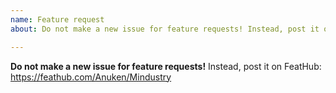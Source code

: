 ```yaml
---
name: Feature request
about: Do not make a new issue for feature requests! Instead, post it on FeatHub, see the README.

---
```


**Do not make a new issue for feature requests!** Instead, post it on FeatHub: https://feathub.com/Anuken/Mindustry

